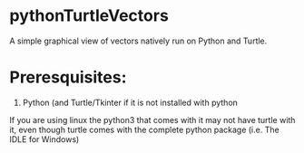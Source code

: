# pythonTurtleVectors
A simple graphical view of vectors natively run on Python and Turtle.




# Preresquisites:
1. Python (and Turtle/Tkinter if it is not installed with python

If you are using linux the python3 that comes with it may not have turtle with it,
even though turtle comes with the complete python package (i.e. The IDLE for Windows)
